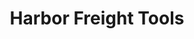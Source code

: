 ---
title: "Harbor Freight Tools"
url: /harlingen/harbor-freight-tools-north-ed-carey-drive/
shop: Eisenwaren
---